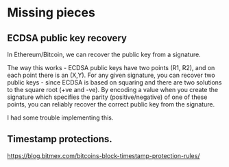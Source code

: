 Missing pieces
==============

## ECDSA public key recovery

In Ethereum/Bitcoin, we can recover the public key from a signature.

The way this works - ECDSA public keys have two points (R1, R2), and on each point there is an (X,Y). For any given signature, you can recover two public keys - since ECDSA is based on squaring and there are two solutions to the square root (+ve and -ve). By encoding a value when you create the signature which specifies the parity (positive/negative) of one of these points, you can reliably recover the correct public key from the signature.

I had some trouble implementing this.

## Timestamp protections.

https://blog.bitmex.com/bitcoins-block-timestamp-protection-rules/

